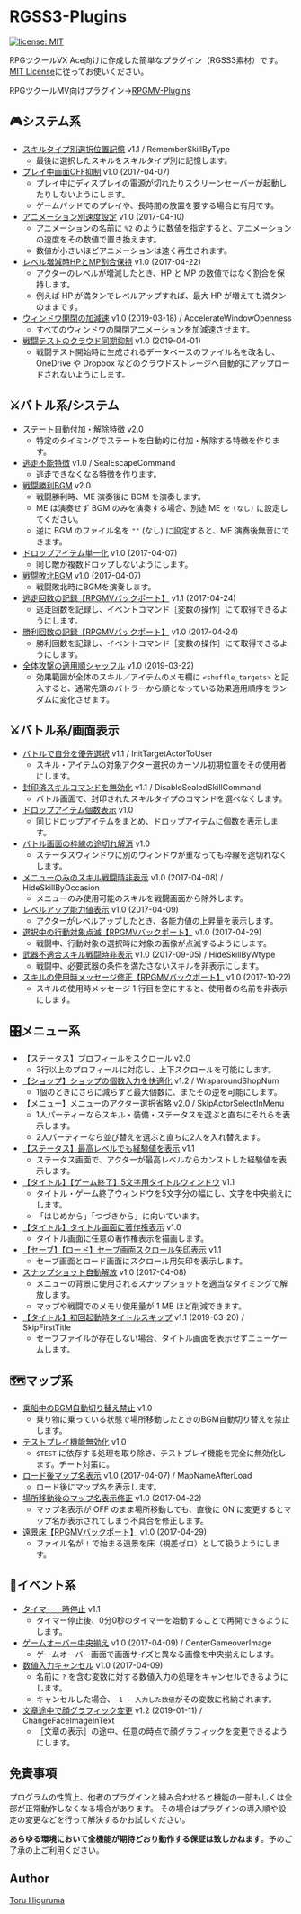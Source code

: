 # RGSS3-Plugins
[![license: MIT](https://img.shields.io/badge/license-MIT-blue.svg)](/LICENSE)

RPGツクールVX Ace向けに作成した簡単なプラグイン（RGSS3素材）です。
[MIT License](/LICENSE)に従ってお使いください。

RPGツクールMV向けプラグイン→[RPGMV-Plugins](https://git.io/tmv)

## 🎮システム系
- [スキルタイプ別選択位置記憶](/system/last_skill.rb) v1.1 / RememberSkillByType
  - 最後に選択したスキルをスキルタイプ別に記憶します。
- [プレイ中画面OFF抑制](/system/display_required.rb) v1.0 (2017-04-07)
  - プレイ中にディスプレイの電源が切れたりスクリーンセーバーが起動したりしないようにします。
  - ゲームパッドでのプレイや、長時間の放置を要する場合に有用です。
- [アニメーション別速度設定](/system/animation_rate.rb) v1.0 (2017-04-10)
  - アニメーションの名前に `%2` のように数値を指定すると、アニメーションの速度をその数値で置き換えます。
  - 数値が小さいほどアニメーションは速く再生されます。
- [レベル増減時HPとMP割合保持](/system/preserve_mhp.rb) v1.0 (2017-04-22)
  - アクターのレベルが増減したとき、HP と MP の数値ではなく割合を保持します。
  - 例えば HP が満タンでレベルアップすれば、最大 HP が増えても満タンのままです。
- [ウィンドウ開閉の加減速](/system/accelerate_openness.rb) v1.0 (2019-03-18) / AccelerateWindowOpenness
  - すべてのウィンドウの開閉アニメーションを加減速させます。
- [戦闘テストのクラウド同期抑制](/system/drop_btest_database.rb) v1.0 (2019-04-01)
  - 戦闘テスト開始時に生成されるデータベースのファイル名を改名し、OneDrive や Dropbox などのクラウドストレージへ自動的にアップロードされないようにします。

## ⚔バトル系/システム
- [ステート自動付加・解除特徴](/battle/state_feature.rb) v2.0
  - 特定のタイミングでステートを自動的に付加・解除する特徴を作ります。
- [逃走不能特徴](/battle/escape_feature.rb) v1.0 / SealEscapeCommand
  - 逃走できなくなる特徴を作ります。
- [戦闘勝利BGM](/battle/victory_bgm.rb) v2.0
  - 戦闘勝利時、ME 演奏後に BGM を演奏します。
  - ME は演奏せず BGM のみを演奏する場合、別途 ME を `(なし)` に設定してください。
  - 逆に BGM のファイル名を `""` (なし) に設定すると、ME 演奏後無音にできます。
- [ドロップアイテム単一化](/battle/unique_dropitem.rb) v1.0 (2017-04-07)
  - 同じ敵が複数ドロップしないようにします。
- [戦闘敗北BGM](/battle/defeat_bgm.rb) v1.0 (2017-04-07)
  - 戦闘敗北時にBGMを演奏します。
- [逃走回数の記録【RPGMVバックポート】](/battle/escape_count.rb) v1.1 (2017-04-24)
  - 逃走回数を記録し、イベントコマンド［変数の操作］にて取得できるようにします。
- [勝利回数の記録【RPGMVバックポート】](/battle/win_count.rb) v1.0 (2017-04-24)
  - 勝利回数を記録し、イベントコマンド［変数の操作］にて取得できるようにします。
- [全体攻撃の適用順シャッフル](/battle/shuffle_targets.rb) v1.0 (2019-03-22)
  - 効果範囲が全体のスキル／アイテムのメモ欄に `<shuffle_targets>` と記入すると、通常先頭のバトラーから順となっている効果適用順序をランダムに変化させます。

## ⚔バトル系/画面表示
- [バトルで自分を優先選択](/battle/select_me.rb) v1.1 / InitTargetActorToUser
  - スキル・アイテムの対象アクター選択のカーソル初期位置をその使用者にします。
- [封印済スキルコマンドを無効化](/battle/sealed_skillcommand.rb) v1.1 / DisableSealedSkillCommand
  - バトル画面で、封印されたスキルタイプのコマンドを選べなくします。
- [ドロップアイテム個数表示](/battle/num_dropitems.rb) v1.0
  - 同じドロップアイテムをまとめ、ドロップアイテムに個数を表示します。
- [バトル画面の枠線の途切れ解消](/battle/battle_border.rb) v1.0
  - ステータスウィンドウに別のウィンドウが重なっても枠線を途切れなくします。
- [メニューのみのスキル戦闘時非表示](/battle/exclude_menuskill.rb) v1.0 (2017-04-08) / HideSkillByOccasion
  - メニューのみ使用可能のスキルを戦闘画面から除外します。
- [レベルアップ能力値表示](/battle/display_paramup.rb) v1.0 (2017-04-09)
  - アクターがレベルアップしたとき、各能力値の上昇量を表示します。
- [選択中の行動対象点滅【RPGMVバックポート】](/battle/selection_effect.rb) v1.0 (2017-04-29)
  - 戦闘中、行動対象の選択時に対象の画像が点滅するようにします。
- [武器不適合スキル戦闘時非表示](/battle/hideby_wtype.rb) v1.0 (2017-09-05) / HideSkillByWtype
  - 戦闘中、必要武器の条件を満たさないスキルを非表示にします。
- [スキルの使用時メッセージ修正【RPGMVバックポート】](/battle/skill_message.rb) v1.0 (2017-10-22)
  - スキルの使用時メッセージ 1 行目を空にすると、使用者の名前を非表示にします。

## 🎛メニュー系
- [【ステータス】プロフィールをスクロール](/menu/profile_scroll.rb) v2.0
  - 3行以上のプロフィールに対応し、上下スクロールを可能にします。
- [【ショップ】ショップの個数入力を快適化](/menu/shop_number.rb) v1.2 / WraparoundShopNum
  - 1個のときにさらに減らすと最大個数に、またその逆を可能にします。
- [【メニュー】メニューのアクター選択省略](/menu/quick_swap.rb) v2.0 / SkipActorSelectInMenu
  - 1人パーティーならスキル・装備・ステータスを選ぶと直ちにそれらを表示します。
  - 2人パーティーなら並び替えを選ぶと直ちに2人を入れ替えます。
- [【ステータス】最高レベルでも経験値を表示](/menu/max_exp.rb) v1.1
  - ステータス画面で、アクターが最高レベルならカンストした経験値を表示します。
- [【タイトル】【ゲーム終了】5文字用タイトルウィンドウ](/menu/title_5.rb) v1.1
  - タイトル・ゲーム終了ウィンドウを5文字分の幅にし、文字を中央揃えにします。
  - 「はじめから」「つづきから」に向いています。
- [【タイトル】タイトル画面に著作権表示](/menu/title_copyright.rb) v1.0
  - タイトル画面に任意の著作権表示を描画します。
- [【セーブ】【ロード】セーブ画面スクロール矢印表示](/menu/save_arrow.rb) v1.1
  - セーブ画面とロード画面にスクロール用矢印を表示します。
- [スナップショット自動解放](/menu/dispose_snapshot.rb) v1.0 (2017-04-08)
  - メニューの背景に使用されるスナップショットを適当なタイミングで解放します。
  - マップや戦闘でのメモリ使用量が 1 MB ほど削減できます。
- [【タイトル】初回起動時タイトルスキップ](/menu/skip_first_title.rb) v1.1 (2019-03-20) / SkipFirstTitle
  - セーブファイルが存在しない場合、タイトル画面を表示せずニューゲームします。

## 🗺マップ系
- [乗船中のBGM自動切り替え禁止](/map/riding_nonautoplay.rb) v1.0
  - 乗り物に乗っている状態で場所移動したときのBGM自動切り替えを禁止します。
- [テストプレイ機能無効化](/map/disable_testplay.rb) v1.0
  - `$TEST` に依存する処理を取り除き、テストプレイ機能を完全に無効化します。チート対策に。
- [ロード後マップ名表示](/map/loaded_mapname.rb) v1.0 (2017-04-07) / MapNameAfterLoad
  - ロード後にマップ名を表示します。
- [場所移動後のマップ名表示修正](/map/name_display.rb) v1.0 (2017-04-22)
  - マップ名表示が OFF のまま場所移動しても、直後に ON に変更するとマップ名が表示されてしまう不具合を修正します。
- [遠景床【RPGMVバックポート】](/map/zero_parallax.rb) v1.0 (2017-04-29)
  - ファイル名が `!` で始まる遠景を床（視差ゼロ）として扱うようにします。

## 💬イベント系
- [タイマー一時停止](/event/timer_resume.rb) v1.1
  - タイマー停止後、0分0秒のタイマーを始動することで再開できるようにします。
- [ゲームオーバー中央揃え](/event/center_gameover.rb) v1.0 (2017-04-09) / CenterGameoverImage
  - ゲームオーバー画面で画面サイズと異なる画像を中央揃えにします。
- [数値入力キャンセル](/event/num_cancel.rb) v1.0 (2017-04-09)
  - 名前に `?` を含む変数に対する数値入力の処理をキャンセルできるようにします。
  - キャンセルした場合、`-1 - 入力した数値`がその変数に格納されます。
- [文章途中で顔グラフィック変更](/event/change_face_image_in_text.rb) v1.2 (2019-01-11) / ChangeFaceImageInText
  - ［文章の表示］の途中、任意の時点で顔グラフィックを変更できるようにします。

## 免責事項
プログラムの性質上、他者のプラグインと組み合わせると機能の一部もしくは全部が正常動作しなくなる場合があります。
その場合はプラグインの導入順や設定の変更などを行って解決するかお試しください。

**あらゆる環境において全機能が期待どおり動作する保証は致しかねます**。予めご了承の上ご利用ください。

## Author
[Toru Higuruma](https://github.com/neofuji)
